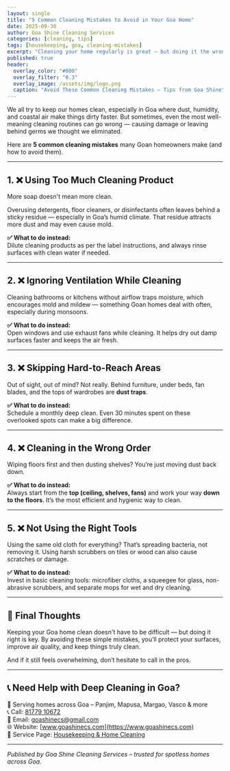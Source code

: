 ```yaml
---
layout: single
title: "5 Common Cleaning Mistakes to Avoid in Your Goa Home"
date: 2025-09-30
author: Goa Shine Cleaning Services
categories: [cleaning, tips]
tags: [housekeeping, goa, cleaning-mistakes]
excerpt: "Cleaning your home regularly is great — but doing it the wrong way can cause more harm than good. Avoid these common cleaning mistakes made in Goan households."
published: true
header:
  overlay_color: "#000"
  overlay_filter: "0.3"
  overlay_image: /assets/img/logo.png
  caption: "Avoid These Common Cleaning Mistakes – Tips from Goa Shine"
---
```


We all try to keep our homes clean, especially in Goa where dust, humidity, and coastal air make things dirty faster. But sometimes, even the most well-meaning cleaning routines can go wrong — causing damage or leaving behind germs we thought we eliminated.

Here are **5 common cleaning mistakes** many Goan homeowners make (and how to avoid them).

---

## 1. ❌ Using Too Much Cleaning Product

More soap doesn't mean more clean.

Overusing detergents, floor cleaners, or disinfectants often leaves behind a sticky residue — especially in Goa’s humid climate. That residue attracts more dust and may even cause mold.

**✅ What to do instead:**  
Dilute cleaning products as per the label instructions, and always rinse surfaces with clean water if needed.

---

## 2. ❌ Ignoring Ventilation While Cleaning

Cleaning bathrooms or kitchens without airflow traps moisture, which encourages mold and mildew — something Goan homes deal with often, especially during monsoons.

**✅ What to do instead:**  
Open windows and use exhaust fans while cleaning. It helps dry out damp surfaces faster and keeps the air fresh.

---

## 3. ❌ Skipping Hard-to-Reach Areas

Out of sight, out of mind? Not really. Behind furniture, under beds, fan blades, and the tops of wardrobes are **dust traps**.

**✅ What to do instead:**  
Schedule a monthly deep clean. Even 30 minutes spent on these overlooked spots can make a big difference.

---

## 4. ❌ Cleaning in the Wrong Order

Wiping floors first and then dusting shelves? You’re just moving dust back down.

**✅ What to do instead:**  
Always start from the **top (ceiling, shelves, fans)** and work your way **down to the floors**. It’s the most efficient and hygienic way to clean.

---

## 5. ❌ Not Using the Right Tools

Using the same old cloth for everything? That’s spreading bacteria, not removing it. Using harsh scrubbers on tiles or wood can also cause scratches or damage.

**✅ What to do instead:**  
Invest in basic cleaning tools: microfiber cloths, a squeegee for glass, non-abrasive scrubbers, and separate mops for wet and dry cleaning.

---

## 🧼 Final Thoughts

Keeping your Goa home clean doesn't have to be difficult — but doing it right is key. By avoiding these simple mistakes, you’ll protect your surfaces, improve air quality, and keep things truly clean.

And if it still feels overwhelming, don’t hesitate to call in the pros.

---

## 📞 Need Help with Deep Cleaning in Goa?

📍 Serving homes across Goa – Panjim, Mapusa, Margao, Vasco & more  
📞 Call: [81779 10672](tel:+918177910672)  
📧 Email: [goashinecs@gmail.com](mailto:goashinecs@gmail.com)  
🌐 Website: [www.goashinecs.com](https://www.goashinecs.com)  
🔗 Service Page: [Housekeeping & Home Cleaning](https://www.goashinecs.com/housekeeping-services-goa.html)

---

*Published by Goa Shine Cleaning Services – trusted for spotless homes across Goa.*
